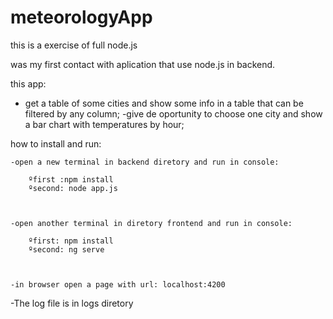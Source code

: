 # meteorologyApp

this is a exercise of full node.js 

was my first contact with aplication that use node.js in backend.

this app:
- get a table of some cities and show some info in a table that can be filtered by any column;
-give de oportunity to choose one city and show a bar chart with temperatures by hour;

how to install and run:

	-open a new terminal in backend diretory and run in console:

		ºfirst :npm install
		ºsecond: node app.js
	
	
	
	-open another terminal in diretory frontend and run in console:

		ºfirst: npm install
		ºsecond: ng serve
	
	
	
	-in browser open a page with url: localhost:4200
	
	
	
	
-The log file is in logs diretory